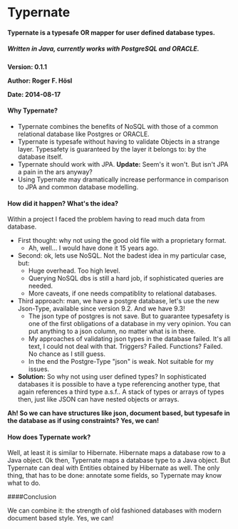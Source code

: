 # Typernate #

#### Typernate is a typesafe OR mapper for user defined database types. 

##### Written in Java, currently works with PostgreSQL and ORACLE.

**Version: 0.1.1**

**Author: Roger F. Hösl**

**Date: 2014-08-17**

#### Why Typernate?
+ Typernate combines the benefits of NoSQL with those of a common relational database like Postgres or ORACLE.
+ Typernate is typesafe without having to validate Objects in a strange layer. Typesafety is guaranteed by the layer it belongs to: by the database itself.
+ Typernate should work with JPA. **Update:** Seem's it won't. But isn't JPA a pain in the ars anyway? 
+ Using Typernate may dramatically increase performance in comparison to JPA and common database modelling.

#### How did it happen? What's the idea?

Within a project I faced the problem having to read much data from database. 

+ First thought: why not using the good old file with a proprietary format. 
    + Ah, well... I would have done it 15 years ago.
+ Second: ok, lets use NoSQL. Not the badest idea in my particular case, but:  
    + Huge overhead. Too high level.
    + Querying NoSQL dbs is still a hard job, if sophisticated queries are needed.
    + More caveats, if one needs compatiblity to relational databases.
+ Third approach: man, we have a postgre database, let's use the new Json-Type, available since version 9.2. And we have 9.3!
    + The json type of postgres is not save. But to guarantee typesafety is one of the first obligations of a database in my very opinion. You can put anything to a json column, no matter what is in there.
    + My approaches of validating json types in the database failed. It's all text, I could not deal with that. Triggers? Failed. Functions? Failed. No chance as I still guess.
    + In the end the Postgre-Type "json" is weak. Not suitable for my issues.
+ **Solution:**  So why not using user defined types? In sophisticated databases it is possible to have a type referencing another type, that again references a third type a.s.f.. A stack of types or arrays of types then, just like JSON can have nested objects or arrays.

**Ah! So we can have structures like json, document based, but typesafe in the database as if using constraints? Yes, we can!** 


 
#### How does Typernate work?

Well, at least it is similar to Hibernate. Hibernate maps a database row to a Java object. Ok then, Typernate maps a database type to a Java object. But Typernate can deal with Entities obtained by Hibernate as well. The only thing, that has to be done: annotate some fields, so Typernate may know what to do.


####Conclusion

We can combine it: the strength of old fashioned databases with modern document based style. Yes, we can!


